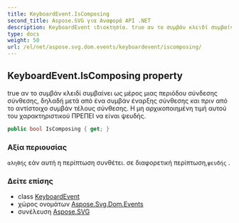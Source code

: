 ```yaml
---
title: KeyboardEvent.IsComposing
second_title: Aspose.SVG για Αναφορά API .NET
description: KeyboardEvent ιδιοκτησία. true αν το συμβάν κλειδί συμβαίνει ως μέρος μιας περιόδου σύνδεσης σύνθεσης δηλαδή μετά από ένα συμβάν έναρξης σύνθεσης και πριν από το αντίστοιχο συμβάν τέλους σύνθεσης. Η μη αρχικοποιημένη τιμή αυτού του χαρακτηριστικού ΠΡΕΠΕΙ να είναι ψευδής.
type: docs
weight: 50
url: /el/net/aspose.svg.dom.events/keyboardevent/iscomposing/
---
```

## KeyboardEvent.IsComposing property

true αν το συμβάν κλειδί συμβαίνει ως μέρος μιας περιόδου σύνδεσης σύνθεσης, δηλαδή μετά από ένα συμβάν έναρξης σύνθεσης και πριν από το αντίστοιχο συμβάν τέλους σύνθεσης. Η μη αρχικοποιημένη τιμή αυτού του χαρακτηριστικού ΠΡΕΠΕΙ να είναι ψευδής.

```csharp
public bool IsComposing { get; }
```

### Αξία περιουσίας

`αληθής` εάν αυτή η περίπτωση συνθέτει. σε διαφορετική περίπτωση,`ψευδής` .

### Δείτε επίσης

* class [KeyboardEvent](../)
* χώρος ονομάτων [Aspose.Svg.Dom.Events](../../keyboardevent/)
* συνέλευση [Aspose.SVG](../../../)


